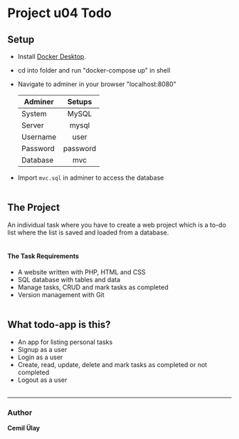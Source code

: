# Project u04 Todo

## Setup

- Install [Docker Desktop](https://www.docker.com/get-started).
- cd into folder and run "docker-compose up" in shell
- Navigate to adminer in your browser "localhost:8080"

  | Adminer  |  Setups  |
  | -------- | :------: |
  | System   |  MySQL   |
  | Server   |  mysql   |
  | Username |   user   |
  | Password | password |
  | Database |   mvc    |

- Import `mvc.sql` in adminer to access the database
  <br><br>

## The Project

An individual task where you have to create a web project which is a to-do list where the list is saved and loaded from a database.
<br><br>

#### The Task Requirements

- A website written with PHP, HTML and CSS
- SQL database with tables and data
- Manage tasks, CRUD and mark tasks as completed
- Version management with Git
  <br><br>

## What todo-app is this?

- An app for listing personal tasks
- Signup as a user
- Login as a user
- Create, read, update, delete and mark tasks as completed or not completed
- Logout as a user
  <br><br>

---

### Author

**Cemil Ülay**
